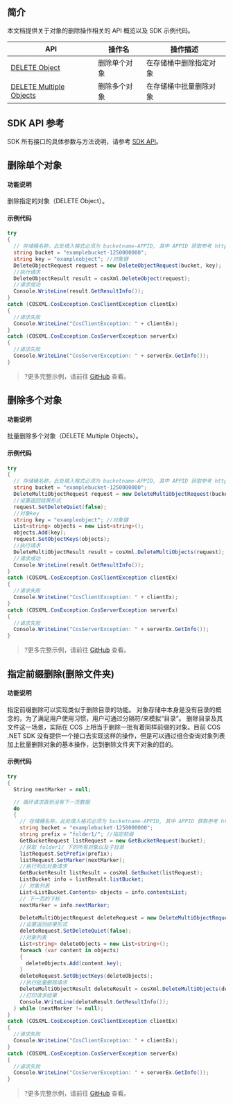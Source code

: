 ## 简介

本文档提供关于对象的删除操作相关的 API 概览以及 SDK 示例代码。

| API                                                          | 操作名       | 操作描述               |
| ------------------------------------------------------------ | ------------ | ---------------------- |
| [DELETE Object](https://intl.cloud.tencent.com/document/product/436/7743) | 删除单个对象 | 在存储桶中删除指定对象 |
| [DELETE Multiple Objects](https://intl.cloud.tencent.com/document/product/436/8289) | 删除多个对象 | 在存储桶中批量删除对象 |

## SDK API 参考

SDK 所有接口的具体参数与方法说明，请参考 [SDK API](https://cos-dotnet-sdk-doc-1253960454.file.myqcloud.com/)。

## 删除单个对象

#### 功能说明

删除指定的对象（DELETE Object）。

#### 示例代码

[//]: #	".cssg-snippet-delete-object"

```cs
try
{
  // 存储桶名称，此处填入格式必须为 bucketname-APPID, 其中 APPID 获取参考 https://console.cloud.tencent.com/developer
  string bucket = "examplebucket-1250000000";
  string key = "exampleobject"; //对象键
  DeleteObjectRequest request = new DeleteObjectRequest(bucket, key);
  //执行请求
  DeleteObjectResult result = cosXml.DeleteObject(request);
  //请求成功
  Console.WriteLine(result.GetResultInfo());
}
catch (COSXML.CosException.CosClientException clientEx)
{
  //请求失败
  Console.WriteLine("CosClientException: " + clientEx);
}
catch (COSXML.CosException.CosServerException serverEx)
{
  //请求失败
  Console.WriteLine("CosServerException: " + serverEx.GetInfo());
}
```

> ?更多完整示例，请前往 [GitHub](https://github.com/tencentyun/cos-snippets/tree/master/dotnet/dist/DeleteObject.cs) 查看。

## 删除多个对象

#### 功能说明

批量删除多个对象（DELETE Multiple Objects）。

#### 示例代码

[//]: #	".cssg-snippet-delete-multi-object"

```cs
try
{
  // 存储桶名称，此处填入格式必须为 bucketname-APPID, 其中 APPID 获取参考 https://console.cloud.tencent.com/developer
  string bucket = "examplebucket-1250000000";
  DeleteMultiObjectRequest request = new DeleteMultiObjectRequest(bucket);
  //设置返回结果形式
  request.SetDeleteQuiet(false);
  //对象key
  string key = "exampleobject"; //对象键
  List<string> objects = new List<string>();
  objects.Add(key);
  request.SetObjectKeys(objects);
  //执行请求
  DeleteMultiObjectResult result = cosXml.DeleteMultiObjects(request);
  //请求成功
  Console.WriteLine(result.GetResultInfo());
}
catch (COSXML.CosException.CosClientException clientEx)
{
  //请求失败
  Console.WriteLine("CosClientException: " + clientEx);
}
catch (COSXML.CosException.CosServerException serverEx)
{
  //请求失败
  Console.WriteLine("CosServerException: " + serverEx.GetInfo());
}
```

> ?更多完整示例，请前往 [GitHub](https://github.com/tencentyun/cos-snippets/tree/master/dotnet/dist/DeleteObject.cs) 查看。

## 指定前缀删除(删除文件夹)

#### 功能说明

指定前缀删除可以实现类似于删除目录的功能。
对象存储中本身是没有目录的概念的，为了满足用户使用习惯，用户可通过分隔符/来模拟“目录”。
删除目录及其文件这一场景，实际在 COS 上相当于删除一批有着同样前缀的对象。目前 COS .NET SDK 没有提供一个接口去实现这样的操作，但是可以通过组合查询对象列表加上批量删除对象的基本操作，达到删除文件夹下对象的目的。

#### 示例代码

[//]: #	".cssg-snippet-delete-prefix"

```cs
try
{
  String nextMarker = null;

  // 循环请求直到没有下一页数据
  do
  {
    // 存储桶名称，此处填入格式必须为 bucketname-APPID, 其中 APPID 获取参考 https://console.cloud.tencent.com/developer
    string bucket = "examplebucket-1250000000";
    string prefix = "folder1/"; //指定前缀
    GetBucketRequest listRequest = new GetBucketRequest(bucket);
    //获取 folder1/ 下的所有对象以及子目录
    listRequest.SetPrefix(prefix);
    listRequest.SetMarker(nextMarker);
    //执行列出对象请求
    GetBucketResult listResult = cosXml.GetBucket(listRequest);
    ListBucket info = listResult.listBucket;
    // 对象列表
    List<ListBucket.Contents> objects = info.contentsList;
    // 下一页的下标
    nextMarker = info.nextMarker;
    
    DeleteMultiObjectRequest deleteRequest = new DeleteMultiObjectRequest(bucket);
    //设置返回结果形式
    deleteRequest.SetDeleteQuiet(false);
    //对象列表
    List<string> deleteObjects = new List<string>();
    foreach (var content in objects)
    {
      deleteObjects.Add(content.key);
    }
    deleteRequest.SetObjectKeys(deleteObjects);
    //执行批量删除请求
    DeleteMultiObjectResult deleteResult = cosXml.DeleteMultiObjects(deleteRequest);
    //打印请求结果
    Console.WriteLine(deleteResult.GetResultInfo());
  } while (nextMarker != null);
}
catch (COSXML.CosException.CosClientException clientEx)
{
  //请求失败
  Console.WriteLine("CosClientException: " + clientEx);
}
catch (COSXML.CosException.CosServerException serverEx)
{
  //请求失败
  Console.WriteLine("CosServerException: " + serverEx.GetInfo());
}
```

> ?更多完整示例，请前往 [GitHub](https://github.com/tencentyun/cos-snippets/tree/master/dotnet/dist/DeleteObject.cs) 查看。
